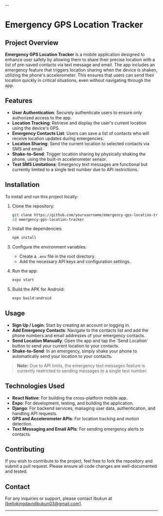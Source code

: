  --

# Emergency GPS Location Tracker

## Project Overview

**Emergency GPS Location Tracker** is a mobile application designed to enhance user safety by allowing them to share their precise location with a list of pre-saved contacts via text message and email. The app includes an emergency feature that triggers location sharing when the device is shaken, utilizing the phone's accelerometer. This ensures that users can send their location quickly in critical situations, even without navigating through the app.

## Features

- **User Authentication**: Securely authenticate users to ensure only authorized access to the app.
- **Location Tracking**: Retrieve and display the user's current location using the device's GPS.
- **Emergency Contacts List**: Users can save a list of contacts who will receive location updates during emergencies.
- **Location Sharing**: Send the current location to selected contacts via SMS and email.
- **Shake-to-Send**: Trigger location sharing by physically shaking the phone, using the built-in accelerometer sensor.
- **Test SMS Limitations**: Emergency text messages are functional but currently limited to a single test number due to API restrictions.

## Installation

To install and run this project locally:

1. Clone the repository:

    ```bash
    git clone https://github.com/yourusername/emergency-gps-location-tracker.git
    cd emergency-gps-location-tracker
    ```

2. Install the dependencies:

    ```bash
    npm install
    ```

3. Configure the environment variables:

    - Create a `.env` file in the root directory.
    - Add the necessary API keys and configuration settings.

4. Run the app:

    ```bash
    expo start
    ```

5. Build the APK for Android:

    ```bash
    expo build:android
    ```

## Usage

- **Sign Up / Login**: Start by creating an account or logging in.
- **Add Emergency Contacts**: Navigate to the contacts list and add the phone numbers and email addresses of your emergency contacts.
- **Send Location Manually**: Open the app and tap the 'Send Location' button to send your current location to your contacts.
- **Shake-to-Send**: In an emergency, simply shake your phone to automatically send your location to your contacts.
  
> **Note:** Due to API limits, the emergency text messages feature is currently restricted to sending messages to a single test number.

## Technologies Used

- **React Native**: For building the cross-platform mobile app.
- **Expo**: For development, testing, and building the application.
- **Django**: For backend services, managing user data, authentication, and handling API requests.
- **GPS and Accelerometer APIs**: For location tracking and motion detection.
- **Text Messaging and Email APIs**: For sending emergency alerts to contacts.

## Contributing

If you wish to contribute to the project, feel free to fork the repository and submit a pull request. Please ensure all code changes are well-documented and tested.

 
## Contact

For any inquiries or support, please contact Ibukun at [bellokingdavidibukun03@gmail.com].

---
 

